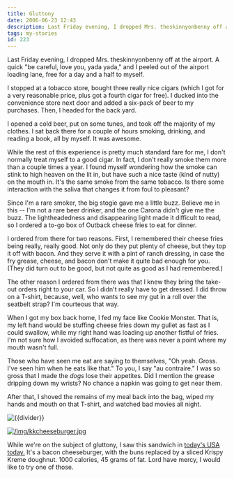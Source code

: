 ```yaml
---
title: Gluttony
date: 2006-06-23 12:43
description: Last Friday evening, I dropped Mrs. theskinnyonbenny off at the airport.  A quick "be careful, love you, yada yada," and I peeled out of the airport loading lane, free for a day and a half to myself.
tags: my-stories
id: 223
---
```

Last Friday evening, I dropped Mrs. theskinnyonbenny off at the airport.  A quick "be careful, love you, yada yada," and I peeled out of the airport loading lane, free for a day and a half to myself.

I stopped at a tobacco store, bought three really nice cigars (which I got for a very reasonable price, plus got a fourth cigar for free).  I ducked into the convenience store next door and added a six-pack of beer to my purchases.  Then, I headed for the back yard.  

I opened a cold beer, put on some tunes, and took off the majority of my clothes.  I sat back there for a couple of hours smoking, drinking, and reading a book, all by myself.  It was awesome.

While the rest of this experience is pretty much standard fare for me, I don't normally treat myself to a good cigar.  In fact, I don't really smoke them more than a couple times a year.  I found myself wondering how the smoke can stink to high heaven on the lit in, but have such a nice taste (kind of nutty) on the mouth in.  It's the same smoke from the same tobacco.  Is there some interaction with the saliva that changes it from foul to pleasant?

Since I'm a rare smoker, the big stogie gave me a little buzz.  Believe me in this -- I'm not a rare beer drinker, and the one Carona didn't give me the buzz.  The lightheadedness and disappearing light made it difficult to read, so I ordered a to-go box of Outback cheese fries to eat for dinner.

I ordered from there for two reasons.  First, I remembered their cheese fries being really, really good.  Not only do they put plenty of cheese, but they top it off with bacon.  And they serve it with a pint of ranch dressing, in case the fry grease, cheese, and bacon don't make it quite bad enough for you.  (They did turn out to be good, but not quite as good as I had remembered.)

The other reason I ordered from there was that I knew they bring the take-out orders right to your car.  So I didn't really have to get dressed.  I did throw on a T-shirt, because, well, who wants to see my gut in a roll over the seatbelt strap?  I'm courteous that way.

When I got my box back home, I fed my face like Cookie Monster.  That is, my left hand would be stuffing cheese fries down my gullet as fast as I could swallow, while my right hand was loading up another fistful of fries.  I'm not sure how I avoided suffocation, as there was never a point where my mouth wasn't full.

Those who have seen me eat are saying to themselves, "Oh yeah.  Gross.  I've seen him when he eats like that."  To you, I say "au contraire."  I was so gross that I made the <i>dogs</i> lose their appetites.  Did I mention the grease dripping down my wrists?  No chance a napkin was going to get near them.

After that, I shoved the remains of my meal back into the bag, wiped my hands and mouth on that T-shirt, and watched bad movies all night.

<p><img src="/img/greenline.gif" class="greenline" alt="{{divider}}" /></p>

<a class="lightview centered" href="/img/kkcheeseburger.jpg" data-lightview-caption="" data-lightview-group="group1"><img src="/img/kkcheeseburger.jpg" alt="/img/kkcheeseburger.jpg"><br><span class="caption"></span></a>

While we're on the subject of gluttony, I saw this sandwich in <a href="http://www.usatoday.com/money/industries/food/2006-06-23-cheeseburger-usat_x.htm" target="_blank">today's USA today.</a>  It's a bacon cheeseburger, with the buns replaced by a sliced Krispy Kreme doughnut.  1000 calories, 45 grams of fat.  Lord have mercy, I would like to try one of those.



